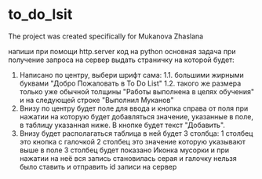 # to_do_lsit
 The project was created specifically for Mukanova Zhaslana

напиши при помощи http.server код на python основная задача при получение запроса на сервер выдать страничку на которой будет:
1. Написано по центру, выбери шрифт сама: 
1.1. большими жирными буквами "Добро Пожаловать в To Do List"
1.2. такого же размера только уже обычной толщины "Работы выполнена в целях обучения" и на следующей строке "Выполнил Муканов"
2. Внизу по центру будет поле для ввода и кнопка справа от поля при нажатии на которую будет добавляться значение, указанные в поле, в таблицу указанная ниже. В кнопке будет текст "Добавить". 
3. Внизу будет располагаться таблица в ней будет 3 столбца:
1 столбец это кнопка с галочкой
2 столбец это значение которую указывают выше в поле
3 столбец будет показано Иконка мусорки и при нажатии на неё вся запись становилась серая и галочку нельзя было ставить и отправить id записи на сервер

